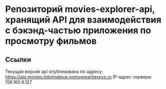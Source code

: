 # Репозиторий movies-explorer-api, хранящий API для взаимодействия с бэкэнд-частью приложения по просмотру фильмов


## Ссылки

Текущая версия api опубликована по адресу:
https://api.movies.itdolmatova.nomorepartiesxyz.ru
IP-адрес сервера: 158.160.9.127
